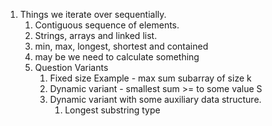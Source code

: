 1. Things we iterate over sequentially.
   1. Contiguous sequence  of elements.
   2. Strings, arrays and linked list.
   3. min, max, longest, shortest and contained
   4. may be we need to calculate something
   5. Question Variants
      1. Fixed size Example - max sum subarray of size k
      2. Dynamic variant - smallest sum >= to some value S
      3. Dynamic variant with some auxiliary data structure.
         1. Longest substring type
